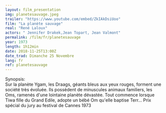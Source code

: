 ```yaml
---
layout: film_presentation
img: planetesauvage.jpeg
trailer: "https://www.youtube.com/embed/ZkIAkDsiUoo"
film: "La planète sauvage"
real: "René Laloux"
actors: " Jennifer Drakek,Jean Topart, Jean Valmont"
permalink: /film/fr/planetesauvage
year: 1973
length: 1h12min
date: 2018-11-25T13:00Z
date_trad: Dimanche 25 Novembre
lang: fr
ref: planetesauvage
---
```


<span class="name"> Synopsis:</span> <br/>
<span class="resumefilm"> Sur la planète Ygam, les Draags, géants bleus aux yeux rouges, forment une société très évoluée. Ils possèdent de minuscules animaux familiers, les Oms, ramenés d'une lointaine planète dévastée. Tout commence lorsque Tiwa fille du Grand Edile, adopte un bébé Om qu'elle baptise Terr... Prix spécial du jury au festival de Cannes 1973 </span>
